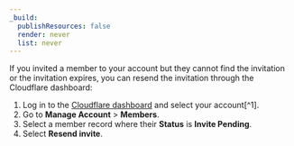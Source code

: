 ```yaml
---
_build:
  publishResources: false
  render: never
  list: never
---
```


If you invited a member to your account but they cannot find the invitation or the invitation expires, you can resend the invitation through the Cloudflare dashboard:

1. Log in to the [Cloudflare dashboard](https://dash.cloudflare.com/login) and select your account[^1].
2. Go to **Manage Account** > **Members**.
3. Select a member record where their **Status** is **Invite Pending**.
4. Select **Resend invite**.
